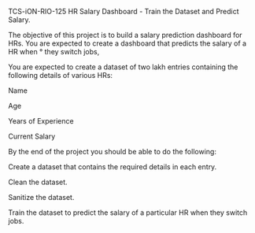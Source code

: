 TCS-iON-RIO-125
HR Salary Dashboard - Train the Dataset and Predict Salary.

The objective of this project is to build a salary prediction dashboard for HRs. You are expected to create a dashboard that predicts the salary of a HR when ° they switch jobs,

You are expected to create a dataset of two lakh entries containing the following details of various HRs:

Name

Age

Years of Experience

Current Salary


By the end of the project you should be able to do the following:

Create a dataset that contains the required details in each entry.

Clean the dataset.

Sanitize the dataset.

Train the dataset to predict the salary of a particular HR when they switch jobs.
